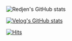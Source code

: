 ![Redjen's GitHub stats](https://github-readme-stats-sigma-five.vercel.app/api?username=redjen8&&count_private=trueshow_icons=true&theme=dracula)
  

[![Velog's GitHub stats](https://velog-readme-stats.vercel.app/api/list?name=redjen)](https://velog.io/@redjen) 

[![Hits](https://hits.seeyoufarm.com/api/count/incr/badge.svg?url=https%3A%2F%2Fgithub.com%2Fredjen8&count_bg=%2379C83D&title_bg=%23555555&icon=&icon_color=%23E7E7E7&title=hits&edge_flat=false)](https://hits.seeyoufarm.com)
